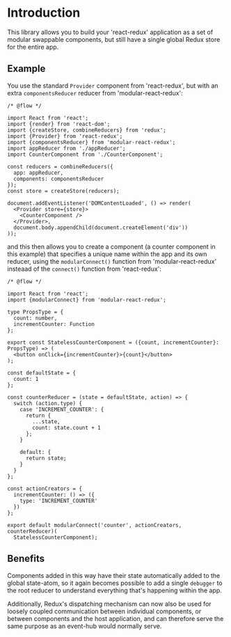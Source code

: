 # Introduction

This library allows you to build your 'react-redux' application as a set of modular swappable components, but still have a single global Redux store for the entire app.

## Example

You use the standard `Provider` component from 'react-redux', but with an extra `componentsReducer` reducer from 'modular-react-redux':

~~~es6
/* @flow */

import React from 'react';
import {render} from 'react-dom';
import {createStore, combineReducers} from 'redux';
import {Provider} from 'react-redux';
import {componentsReducer} from 'modular-react-redux';
import appReducer from './appReducer';
import CounterComponent from './CounterComponent';

const reducers = combineReducers({
  app: appReducer,
  components: componentsReducer
});
const store = createStore(reducers);

document.addEventListener('DOMContentLoaded', () => render(
  <Provider store={store}>
    <CounterComponent />
  </Provider>,
  document.body.appendChild(document.createElement('div'))
));
~~~

and this then allows you to create a component (a counter component in this example) that specifies a unique name within the app and its own reducer, using the `modularConnect()` function from 'modular-react-redux' insteaad of the `connect()` function from 'react-redux':

~~~es6
/* @flow */

import React from 'react';
import {modularConnect} from 'modular-react-redux';

type PropsType = {
  count: number,
  incrementCounter: Function
};

export const StatelessCounterComponent = ({count, incrementCounter}: PropsType) => (
  <button onClick={incrementCounter}>{count}</button>
);

const defaultState = {
  count: 1
};

const counterReducer = (state = defaultState, action) => {
  switch (action.type) {
    case 'INCREMENT_COUNTER': {
      return {
        ...state,
        count: state.count + 1
      };
    }

    default: {
      return state;
    }
  }
};

const actionCreators = {
  incrementCounter: () => ({
    type: 'INCREMENT_COUNTER'
  })
};

export default modularConnect('counter', actionCreators, counterReducer)(
  StatelessCounterComponent);
~~~

## Benefits

Components added in this way have their state automatically added to the global state-atom, so it again becomes possible to add a single `debugger` to the root reducer to understand everything that's happening within the app.

Additionally, Redux's dispatching mechanism can now also be used for loosely coupled communication between individual components, or between components and the host application, and can therefore serve the same purpose as an event-hub would normally serve.
